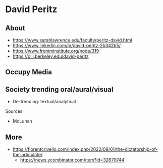 # David Peritz

## About

* https://www.sarahlawrence.edu/faculty/peritz-david.html
* https://www.linkedin.com/in/david-peritz-2b342b5/
* https://www.fromminstitute.org/node/319
* https://olli.berkeley.edu/david-peritz


## Occupy Media

## Society trending oral/aural/visual

* De-trending: textual/analytical

Sources

* McLuhan

## More

* https://florentcrivello.com/index.php/2022/09/01/the-dictatorship-of-the-articulate/
  * https://news.ycombinator.com/item?id=32670744

